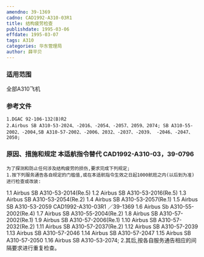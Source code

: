 ```yaml
---
amendno: 39-1369
cadno: CAD1992-A310-03R1
title: 结构疲劳检查
publishdate: 1995-03-06
effdate: 1995-03-07
tags: A310
categories: 华东管理局
author: 薛平贝
---
```


### 适用范围 
全部A310飞机

### 参考文件
    1.DGAC 92-106-132(B)R2 
    2.Airbus SB A310-53-2024、-2016、-2054、-2057、2059、2074; SB A310-55-2002、-2004,SB A310-57-2002、-2006、2032、-2037、-2039、 -2046、-2047、2050; 

### 原因、措施和规定 本适航指令替代 CAD1992-A310-03，39-0796 
    为了探测和防止任何涉及结构疲劳的损伤,要求完成下列规定; 
    1.按下列服务通告各自规定的门槛值,或在本适航指令生效之日起1000航班之内(以后到为准)进行检查或改装: 
1.1 Airbus SB A310-53-2014(Re.5) 
1.2 Airbus SB A310-53-2016(Re.5) 
1.3 Airbus SB A310-53-2054(Re.2) 
1.4 Airbus SB A310-53-2057(Re.1) 
1.5 Airbus SB A310-53-2059 
       CAD1992-A310-03R1   ／39-1369 
1.6 Airbus Sb A310-55-2002(Re.4) 
1.7 Airbus SB A310-55-2004(Re.2) 
1.8 Airbus SB A310-57-2002(Re.1) 
1.9 Airbus SB A310-57-2006(Re.1) 
1.10 Airbus SB A310-57-2032(Re.2) 
1.11 Airbus SB A310-57-2037(Re.2) 
1.12 Airbus SB A310-57-2039 
1.13 Airbus SB A310-57-2046 
1.14 Airbus SB A310-57-2047 
1.15 Airbus SB A310-57-2050 
1.16
 Airbus SB A310-53-2074; 
    2.其后,按各自服务通告相应的间隔要求进行重复检查。

